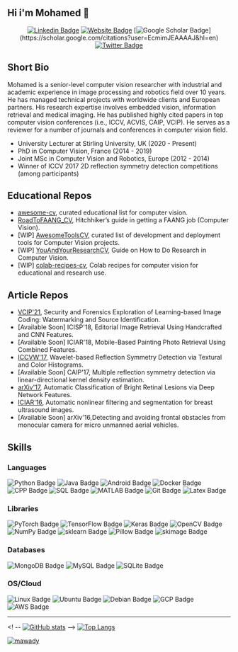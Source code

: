 ## Hi i'm Mohamed 👋
<!-- <p align='center'>
  <a href="#"><img src="https://visitor-badge.glitch.me/badge?page_id=mawady.mawady??style=for-the-badge&logo=appveyor"></a>
</p> -->

<!-- <p align="left"> <img src="https://komarev.com/ghpvc/?username=mawady&label=Profile%20views&color=0e75b6&style=flat" alt="mawady" /> </p> -->

<div align="center">
  
[![Linkedin Badge](https://img.shields.io/badge/-mawady-blue?style=flat&logo=Linkedin&logoColor=white&link=https://www.linkedin.com/in/mawady/)](https://www.linkedin.com/in/mawady/)
[![Website Badge](https://img.shields.io/badge/-website-47CCCC?style=flat&logo=Google-Chrome&logoColor=white&link=https://mawady.github.io)](https://mawady.github.io)
[![Google Scholar Badge](https://img.shields.io/badge/-googlescholar-47CCCC?style=flat&logo=googlescholar&logoColor=white&link=[https://mawady.github.io](https://scholar.google.com/citations?user=EcmimJEAAAAJ&hl=en))](https://scholar.google.com/citations?user=EcmimJEAAAAJ&hl=en)
[![Twitter Badge](https://img.shields.io/badge/-@mawady-1ca0f1?style=flat&labelColor=1ca0f1&logo=twitter&logoColor=white&link=https://twitter.com/mawady)](https://twitter.com/mawady)  

</div>

## Short Bio
Mohamed is a senior-level computer vision researcher with industrial and academic experience in image processing and robotics field over 10 years. He has managed technical projects with worldwide clients and European partners. His research expertise involves embedded vision, information retrieval and medical imaging. He has published highly cited papers in top computer vision conferences (i.e., ICCV, ACVIS, CAIP, VCIP). He serves as a reviewer for a number of journals and conferences in computer vision field.
- University Lecturer at Stirling University, UK (2020 - Present)
- PhD in Computer Vision, France (2014 - 2019)
- Joint MSc in Computer Vision and Robotics, Europe (2012 - 2014)
- Winner of ICCV 2017 2D reflection symmetry detection competitions (among participants)

## Educational Repos
- [awesome-cv](https://github.com/mawady/awesome-cv), curated educational list for computer vision.
- [RoadToFAANG_CV](https://github.com/mawady/RoadToFAANG_CV), Hitchhiker’s guide in getting a FAANG job (Computer Vision).
- [WIP] [AwesomeToolsCV](https://github.com/mawady/awesome-tools-cv), curated list of development and deployment tools for Computer Vision projects.
- [WIP] [YouAndYourResearchCV](https://github.com/mawady/YouAndYourResearchCV.md), Guide on How to Do Research in Computer Vision.
- [WIP] [colab-recipes-cv](https://github.com/mawady/colab-recipes-cv), Colab recipes for computer vision for educational and research use.

## Article Repos
- [VCIP'21](https://github.com/mawady/vcip21), Security and Forensics Exploration of Learning-based Image Coding: Watermarking and Source Identification.
- [Available Soon] ICISP'18, Editorial Image Retrieval Using Handcrafted and CNN Features.
- [Available Soon] ICIAR'18, Mobile-Based Painting Photo Retrieval Using Combined Features.
- [ICCVW'17](https://github.com/mawady/ColorSymDetect), Wavelet-based Reflection Symmetry Detection via Textural and Color Histograms.
- [Available Soon] CAIP'17, Multiple reflection symmetry detection via linear-directional kernel density estimation.
- [arXiv'17](https://github.com/mawady/DeepRetinalClassification), Automatic Classification of Bright Retinal Lesions via Deep Network Features.
- [ICIAR'16](https://github.com/mawady/bus-segmentation), Automatic nonlinear filtering and segmentation for breast ultrasound images.
- [Available Soon] arXiv'16,Detecting and avoiding frontal obstacles from monocular camera for micro unmanned aerial vehicles.

## Skills
### Languages
![Python Badge](https://img.shields.io/badge/-Python-blue?style=flat&logo=Python&logoColor=white)
![Java Badge](https://img.shields.io/badge/-JAVA-blue?style=flat&logo=Java&logoColor=white)
![Android Badge](https://img.shields.io/badge/-Android-blue?style=flat&logo=Android&logoColor=white)
![Docker Badge](https://img.shields.io/badge/-Docker-blue?style=flat&logo=Docker&logoColor=white)
![CPP Badge](https://img.shields.io/badge/-C++-blue?style=flat&logo=cplusplus&logoColor=white)
![SQL Badge](https://img.shields.io/badge/-SQL-blue?style=flat&logo=SQL&logoColor=white)
![MATLAB Badge](https://img.shields.io/badge/-MATLAB-blue?style=flat&logo=MATLAB&logoColor=white)
![Git Badge](https://img.shields.io/badge/-Git-blue?style=flat&logo=Git&logoColor=white)
![Latex Badge](https://img.shields.io/badge/-Latex-blue?style=flat&logo=latex&logoColor=white)
### Libraries
![PyTorch Badge](https://img.shields.io/badge/-PyTorch-blue?style=flat&logo=PyTorch&logoColor=white)
![TensorFlow Badge](https://img.shields.io/badge/-TensorFlow-blue?style=flat&logo=TensorFlow&logoColor=white)
![Keras Badge](https://img.shields.io/badge/-Keras-blue?style=flat&logo=Keras&logoColor=white)
![OpenCV Badge](https://img.shields.io/badge/-OpenCV-blue?style=flat&logo=OpenCV&logoColor=white)
![NumPy Badge](https://img.shields.io/badge/-NumPy-blue?style=flat&logo=NumPy&logoColor=white)
![sklearn Badge](https://img.shields.io/badge/-sklearn-blue?style=flat&logo=scikitlearn&logoColor=white)
![Pillow Badge](https://img.shields.io/badge/-Pillow-blue?style=flat&logo=Pillow&logoColor=white)
![skimage Badge](https://img.shields.io/badge/-skimage-blue?style=flat&logo=skimage&logoColor=white)
### Databases
![MongoDB Badge](https://img.shields.io/badge/-MongoDB-blue?style=flat&logo=MongoDB&logoColor=white)
![MySQL Badge](https://img.shields.io/badge/-MySQL-blue?style=flat&logo=MySQL&logoColor=white)
![SQLite Badge](https://img.shields.io/badge/-SQLite-blue?style=flat&logo=SQLite&logoColor=white)
### OS/Cloud
![Linux Badge](https://img.shields.io/badge/-Linux-blue?style=flat&logo=Linux&logoColor=white)
![Ubuntu Badge](https://img.shields.io/badge/-Ubuntu-blue?style=flat&logo=Ubuntu&logoColor=white)
![Debian Badge](https://img.shields.io/badge/-Debian-blue?style=flat&logo=Debian&logoColor=white)
![GCP Badge](https://img.shields.io/badge/-GCP-blue?style=flat&logo=googlecloud&logoColor=white)
![AWS Badge](https://img.shields.io/badge/-AWS-blue?style=flat&logo=amazonaws&logoColor=white)

---

<! -- [![GitHub stats](https://github-readme-stats.vercel.app/api?username=mawady&show_icons=true&locale=en)](https://github.com/mawady) -->
[![Top Langs](https://github-readme-stats.vercel.app/api/top-langs/?username=mawady&show_icons=true&locale=en&layout=compact)](https://github.com/anuraghazra/github-readme-stats)
<p align="left"> <a href="https://github.com/ryo-ma/github-profile-trophy"><img src="https://github-profile-trophy.vercel.app/?username=mawady&column=8&no-frame=true" alt="mawady" /></a> </p>

<!--
**mawady/mawady** is a ✨ _special_ ✨ repository because its `README.md` (this file) appears on your GitHub profile.

Here are some ideas to get you started:

- 🔭 I’m currently working on ...
- 🌱 I’m currently learning ...
- 👯 I’m looking to collaborate on ...
- 🤔 I’m looking for help with ...
- 💬 Ask me about ...
- 📫 How to reach me: ...
- 😄 Pronouns: ...
- ⚡ Fun fact: ...
-->
